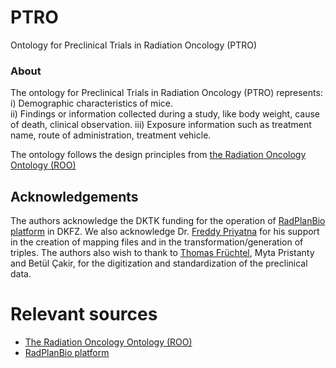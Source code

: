 # PTRO
Ontology for Preclinical Trials in Radiation Oncology (PTRO)

<h3>About</h3>

The ontology for Preclinical Trials in Radiation Oncology (PTRO) represents: 
i) Demographic characteristics of mice.  
ii) Findings or information collected during a study, like body weight, cause of death, clinical observation. 
iii) Exposure information such as treatment name, route of administration, treatment vehicle. 

The ontology follows the design principles from [the Radiation Oncology Ontology (ROO)](https://pubmed.ncbi.nlm.nih.gov/30144092/)

## Acknowledgements
The authors acknowledge the DKTK funding for the operation of [RadPlanBio platform](https://helmholtz.software/software/radplanbio) in DKFZ. We also acknowledge Dr. [Freddy Priyatna](https://www.linkedin.com/in/fpriyatna?original_referer=https%3A%2F%2Fwww.google.com%2F) for his support in the creation of mapping files and in the transformation/generation of triples. The authors also wish to thank to [Thomas Früchtel](https://de.linkedin.com/in/thomas-fruechtel-971593228), Myta Pristanty and Betül Çakir, for the digitization and standardization of the preclinical data.

# Relevant sources
* [The Radiation Oncology Ontology (ROO)](https://pubmed.ncbi.nlm.nih.gov/30144092/)
* [RadPlanBio platform](https://helmholtz.software/software/radplanbio)
</td>
